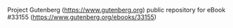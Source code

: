 Project Gutenberg (https://www.gutenberg.org) public repository for eBook #33155 (https://www.gutenberg.org/ebooks/33155)
